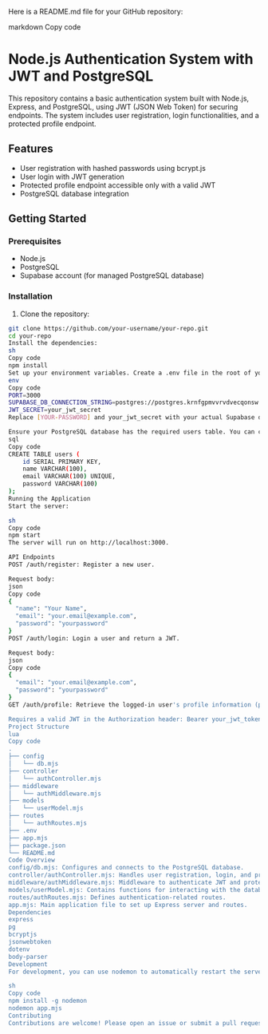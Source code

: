 Here is a README.md file for your GitHub repository:

markdown
Copy code
# Node.js Authentication System with JWT and PostgreSQL

This repository contains a basic authentication system built with Node.js, Express, and PostgreSQL, using JWT (JSON Web Token) for securing endpoints. The system includes user registration, login functionalities, and a protected profile endpoint.

## Features

- User registration with hashed passwords using bcrypt.js
- User login with JWT generation
- Protected profile endpoint accessible only with a valid JWT
- PostgreSQL database integration

## Getting Started

### Prerequisites

- Node.js
- PostgreSQL
- Supabase account (for managed PostgreSQL database)

### Installation

1. Clone the repository:

```sh
git clone https://github.com/your-username/your-repo.git
cd your-repo
Install the dependencies:
sh
Copy code
npm install
Set up your environment variables. Create a .env file in the root of your project and add the following:
env
Copy code
PORT=3000
SUPABASE_DB_CONNECTION_STRING=postgres://postgres.krnfgpmvvrvdvecqonsw:[YOUR-PASSWORD]@aws-0-ap-south-1.pooler.supabase.com:6543/postgres
JWT_SECRET=your_jwt_secret
Replace [YOUR-PASSWORD] and your_jwt_secret with your actual Supabase database password and your JWT secret.

Ensure your PostgreSQL database has the required users table. You can create it with the following SQL:
sql
Copy code
CREATE TABLE users (
    id SERIAL PRIMARY KEY,
    name VARCHAR(100),
    email VARCHAR(100) UNIQUE,
    password VARCHAR(100)
);
Running the Application
Start the server:

sh
Copy code
npm start
The server will run on http://localhost:3000.

API Endpoints
POST /auth/register: Register a new user.

Request body:
json
Copy code
{
  "name": "Your Name",
  "email": "your.email@example.com",
  "password": "yourpassword"
}
POST /auth/login: Login a user and return a JWT.

Request body:
json
Copy code
{
  "email": "your.email@example.com",
  "password": "yourpassword"
}
GET /auth/profile: Retrieve the logged-in user's profile information (protected endpoint).

Requires a valid JWT in the Authorization header: Bearer your_jwt_token.
Project Structure
lua
Copy code
.
├── config
│   └── db.mjs
├── controller
│   └── authController.mjs
├── middleware
│   └── authMiddleware.mjs
├── models
│   └── userModel.mjs
├── routes
│   └── authRoutes.mjs
├── .env
├── app.mjs
├── package.json
└── README.md
Code Overview
config/db.mjs: Configures and connects to the PostgreSQL database.
controller/authController.mjs: Handles user registration, login, and profile retrieval.
middleware/authMiddleware.mjs: Middleware to authenticate JWT and protect routes.
models/userModel.mjs: Contains functions for interacting with the database.
routes/authRoutes.mjs: Defines authentication-related routes.
app.mjs: Main application file to set up Express server and routes.
Dependencies
express
pg
bcryptjs
jsonwebtoken
dotenv
body-parser
Development
For development, you can use nodemon to automatically restart the server on code changes:

sh
Copy code
npm install -g nodemon
nodemon app.mjs
Contributing
Contributions are welcome! Please open an issue or submit a pull request for any changes.
